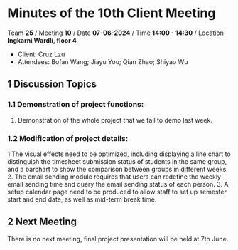 # Minutes of the 10th Client Meeting

Team **25** / Meeting **10** / Date **07-06-2024** / Time **14:00 - 14:30** / Location **Ingkarni Wardli, floor 4**

- Client: Cruz Lzu
- Attendees: Bofan Wang; Jiayu You; Qian Zhao; Shiyao Wu

## 1 Discussion Topics

### 1.1  Demonstration of project functions:
1. Demonstration of the whole project that we fail to demo last week.


### 1.2 Modification of project details:
1.The visual effects need to be optimized, including displaying a line chart to distinguish the timesheet submission status of students in the same group, and a barchart to show the comparison between groups in different weeks.
2. The email sending module requires that users can redefine the weekly email sending time and query the email sending status of each person.
3. A setup calendar page need to be produced to allow staff to set up semester start and end date, as well as mid-term break time.


## 2 Next Meeting
There is no next meeting, final project presentation will be held at 7th June.

 



